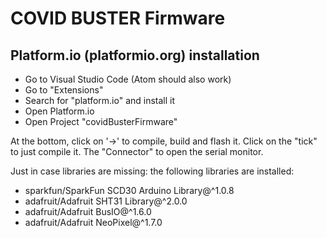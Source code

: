 # COVID BUSTER Firmware

## Platform.io (platformio.org) installation
* Go to Visual Studio Code (Atom should also work)
* Go to "Extensions"
* Search for "platform.io" and install it
* Open Platform.io
* Open Project "covidBusterFirmware"

At the bottom, click on '->' to compile, build and flash it. Click on the "tick" to just compile it. The "Connector" to open the serial monitor.

Just in case libraries are missing: the following libraries are installed:
* sparkfun/SparkFun SCD30 Arduino Library@^1.0.8
* adafruit/Adafruit SHT31 Library@^2.0.0
* adafruit/Adafruit BusIO@^1.6.0
* adafruit/Adafruit NeoPixel@^1.7.0